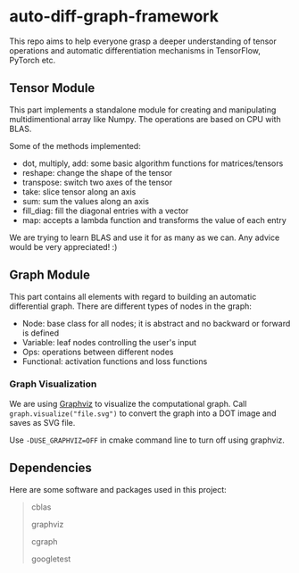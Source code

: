 # auto-diff-graph-framework
This repo aims to help everyone grasp a deeper understanding of tensor operations and automatic differentiation mechanisms in TensorFlow, PyTorch etc.

## Tensor Module
This part implements a standalone module for creating and manipulating multidimentional array like Numpy. The operations are based on CPU with BLAS.

Some of the methods implemented:
- dot, multiply, add: some basic algorithm functions for matrices/tensors
- reshape: change the shape of the tensor
- transpose: switch two axes of the tensor
- take: slice tensor along an axis
- sum: sum the values along an axis
- fill_diag: fill the diagonal entries with a vector
- map: accepts a lambda function and transforms the value of each entry

We are trying to learn BLAS and use it for as many as we can. Any advice would be very appreciated! :)

## Graph Module
This part contains all elements with regard to building an automatic differential graph. There are different types of nodes in the graph:
- Node: base class for all nodes; it is abstract and no backward or forward is defined
- Variable: leaf nodes controlling the user's input
- Ops: operations between different nodes
- Functional: activation functions and loss functions

### Graph Visualization
We are using [Graphviz](https://graphviz.org/about/) to visualize the computational graph. Call `graph.visualize("file.svg")` to convert the graph into a DOT image and saves as SVG file.

Use `-DUSE_GRAPHVIZ=OFF` in cmake command line to turn off using graphviz.

## Dependencies
Here are some software and packages used in this project:

> cblas
>
> graphviz
>
> cgraph
>
> googletest
